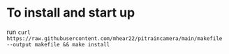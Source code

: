 # To install and start up
run ```curl https://raw.githubusercontent.com/mhear22/pitraincamera/main/makefile --output makefile && make install```